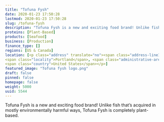 ```yaml
---
title: "Tofuna Fysh"
date: 2020-01-23 17:50:28
lastmod: 2020-01-23 17:50:28
slug: /tofuna-fysh
description: "Tofuna Fysh is a new and exciting food brand! Unlike fish that’s acquired in mostly environmentally harmful ways, Tofuna Fysh is completely plant-based."
proteins: [Plant-Based]
products: [Seafood]
business: [Production]
finance_type: []
regions: [US & Canada]
location: [<p class="address" translate="no"><span class="address-line1">Southeast Lafayette Street 2131</span><br>
<span class="locality">Portland</span>, <span class="administrative-area">Oregon</span> <span class="postal-code">97202</span><br>
<span class="country">United States</span></p>]
featured_image: "Tofuna fysh logo.png"
draft: false
pinned: false
homepage: false
weight: 5000
uuid: 5544
---
```

<p>Tofuna Fysh is a new and exciting food brand! Unlike fish that’s acquired in mostly environmentally harmful ways, Tofuna Fysh is completely plant-based.</p>
